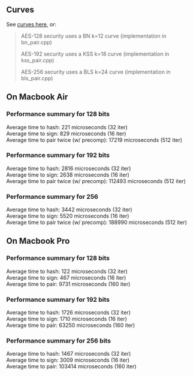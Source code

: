 ## Curves

See [curves here](2017-06-28-miracl-curves.html), or:

 > AES-128 security uses a BN k=12 curve
 > (implementation in bn_pair.cpp)
 > 
 > AES-192 security uses a KSS k=18 curve
 > (implementation in kss_pair.cpp)
 > 
 > AES-256 security uses a BLS k=24 curve
 > (implementation in bls_pair.cpp)

## On Macbook Air

### Performance summary for 128 bits
Average time to hash: 221 microseconds (32 iter)  
Average time to sign: 829 microseconds (16 iter)  
Average time to pair twice (w/ precomp): 17219 microseconds (512 iter)  

### Performance summary for 192 bits
Average time to hash: 2816 microseconds (32 iter)  
Average time to sign: 2638 microseconds (16 iter)  
Average time to pair twice (w/ precomp): 112493 microseconds (512 iter)

### Performance summary for 256
Average time to hash: 3442 microseconds (32 iter)  
Average time to sign: 5520 microseconds (16 iter)  
Average time to pair twice (w/ precomp): 188990 microseconds (512 iter)

## On Macbook Pro

### Performance summary for 128 bits
Average time to hash: 122 microseconds (32 iter)  
Average time to sign: 467 microseconds (16 iter)  
Average time to pair: 9731 microseconds (160 iter)

### Performance summary for 192 bits
Average time to hash: 1726 microseconds (32 iter)  
Average time to sign: 1710 microseconds (16 iter)  
Average time to pair: 63250 microseconds (160 iter)

### Performance summary for 256 bits
Average time to hash: 1467 microseconds (32 iter)  
Average time to sign: 3009 microseconds (16 iter)  
Average time to pair: 103414 microseconds (160 iter)
